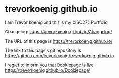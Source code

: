 # trevorkoenig.github.io
I am Trevor Koenig and this is my CISC275 Portfolio

Changelog: https://trevorkoenig.github.io/Changelog/

The URL of this page is https://trevorkoenig.github.io/

The link to this page's git repository is https://github.com/trevorkoenig/trevorkoenig.github.io

I regret to inform you that Dookiepage is live https://trevorkoenig.github.io/Dookiepage/
